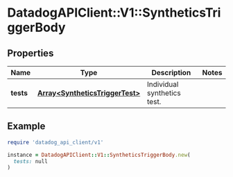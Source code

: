 # DatadogAPIClient::V1::SyntheticsTriggerBody

## Properties

| Name      | Type                                                               | Description                 | Notes |
| --------- | ------------------------------------------------------------------ | --------------------------- | ----- |
| **tests** | [**Array&lt;SyntheticsTriggerTest&gt;**](SyntheticsTriggerTest.md) | Individual synthetics test. |       |

## Example

```ruby
require 'datadog_api_client/v1'

instance = DatadogAPIClient::V1::SyntheticsTriggerBody.new(
  tests: null
)
```
